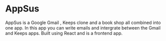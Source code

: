 # AppSus
AppSus is a Google Gmail , Keeps clone and a book shop all combined into one app.
In this app you can write emails and intergrate between the Gmail and Keeps apps.
Built using React and is a frontend app.
